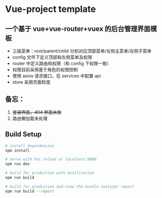 # Vue-project template

## 一个基于 vue+vue-router+vuex 的后台管理界面模板

- 三级菜单：root/parent/child 分别对应顶部菜单/左侧主菜单/左侧子菜单
- config 文件下定义顶部和左侧菜单及权限
- router 中定义路由和权限（和 config 下权限一致）
- 权限目前采用基于角色的权限控制
- 使用 axios 请求接口，在 services 中配置 api
- store 采用页面粒度

## 备忘：

1.  ~~登录界面，404 界面未做~~
2.  路由懒加载未处理

## Build Setup

```bash
# install dependencies
npm install

# serve with hot reload at localhost:8080
npm run dev

# build for production with minification
npm run build

# build for production and view the bundle analyzer report
npm run build --report
```
